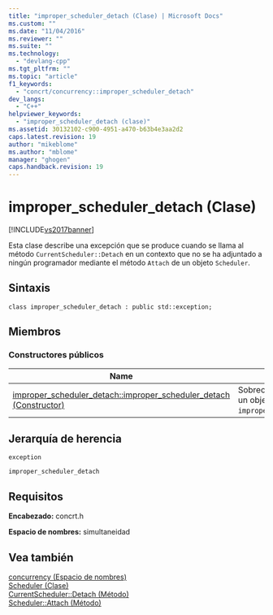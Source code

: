 ```yaml
---
title: "improper_scheduler_detach (Clase) | Microsoft Docs"
ms.custom: ""
ms.date: "11/04/2016"
ms.reviewer: ""
ms.suite: ""
ms.technology: 
  - "devlang-cpp"
ms.tgt_pltfrm: ""
ms.topic: "article"
f1_keywords: 
  - "concrt/concurrency::improper_scheduler_detach"
dev_langs: 
  - "C++"
helpviewer_keywords: 
  - "improper_scheduler_detach (clase)"
ms.assetid: 30132102-c900-4951-a470-b63b4e3aa2d2
caps.latest.revision: 19
author: "mikeblome"
ms.author: "mblome"
manager: "ghogen"
caps.handback.revision: 19
---
```

# improper_scheduler_detach (Clase)
[!INCLUDE[vs2017banner](../../../assembler/inline/includes/vs2017banner.md)]

Esta clase describe una excepción que se produce cuando se llama al método `CurrentScheduler::Detach` en un contexto que no se ha adjuntado a ningún programador mediante el método `Attach` de un objeto `Scheduler`.  
  
## Sintaxis  
  
```  
class improper_scheduler_detach : public std::exception;  
```  
  
## Miembros  
  
### Constructores públicos  
  
|Name|Descripción|  
|----------|-----------------|  
|[improper\_scheduler\_detach::improper\_scheduler\_detach \(Constructor\)](../Topic/improper_scheduler_detach::improper_scheduler_detach%20Constructor.md)|Sobrecargado.  Construye un objeto `improper_scheduler_detach`.|  
  
## Jerarquía de herencia  
 `exception`  
  
 `improper_scheduler_detach`  
  
## Requisitos  
 **Encabezado:** concrt.h  
  
 **Espacio de nombres:** simultaneidad  
  
## Vea también  
 [concurrency \(Espacio de nombres\)](../../../parallel/concrt/reference/concurrency-namespace.md)   
 [Scheduler \(Clase\)](../../../parallel/concrt/reference/scheduler-class.md)   
 [CurrentScheduler::Detach \(Método\)](../Topic/CurrentScheduler::Detach%20Method.md)   
 [Scheduler::Attach \(Método\)](../Topic/Scheduler::Attach%20Method.md)